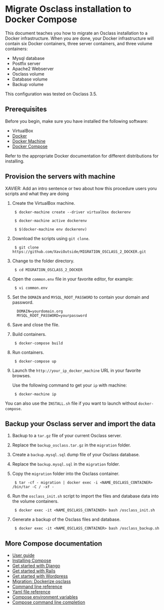 <!--[metadata]>
+++
title = "Migrate Osclass installation to Docker Compose"
description = "Migrating and running an Osclass installation."
keywords = ["docker, example, package installation, osclass, compose"]
[menu.main]
parent="smn_workw_compose"
weight=7
+++
<![end-metadata]-->


# Migrate Osclass installation to Docker Compose

This document teaches you how to migrate an Osclass installation to a Docker
infrastructure. When you are done, your Docker infrastructure will contain six
Docker containers, three server containers, and three volume containers:

* Mysql database
* Postfix server
* Apache2 Webserver
* Osclass volume 
* Database volume
* Backup volume

This configuration was tested on Osclass 3.5.

## Prerequisites

Before you begin, make sure you have installed the following software:

* VirtualBox 
* [Docker](https://docs.docker.com/installation/#installation)
* [Docker Machine](http://docs.docker.com/machine/install-machine/)
* [Docker Compose](install.md)

Refer to the appropriate Docker documentation for different distributions for installing.

## Provision the servers with machine

XAVIER: Add an intro sentence or two about how this procedure users yoru scripts and what they are doing

1. Create the VirtualBox machine.

        $ docker-machine create --driver virtualbox dockerenv 

        $ docker-machine active dockerenv

        $ $(docker-machine env dockerenv)

2. Download the scripts using `git clone`.

        $ git clone https://github.com/XaviOutside/MIGRATION_OSCLASS_2_DOCKER.git
        
3. Change to the folder directory.

        $ cd MIGRATION_OSCLASS_2_DOCKER

4. Open the `common.env` file in your favorite editor, for example:

        $ vi common.env 

5. Set the `DOMAIN` and `MYSQL_ROOT_PASSWORD` to contain your domain and password.

         DOMAIN=yourdomain.org
         MYSQL_ROOT_PASSWORD=yourpassword

6. Save and close the file.

7. Build containers.

        $ docker-compose build

8. Run containers.

        $ docker-compose up

9. Launch the `http://your_ip_docker_machine` URL in your favorite browses.

   Use the following command to get your `ip` with machine:
   
        $ docker-machine ip
     

You can also use the `INSTALL.sh` file if you want to launch without `docker-compose`.


## Backup your Osclass server and import the data

1. Backup to a `tar.gz` file of your current Osclass server.

2. Replace the `backup_osclass.tar.gz` in the `migration` folder.
     
3. Create a `backup.mysql.sql` dump file of your Osclass database.

4. Replace the `backup.mysql.sql` in the `migration` folder.
     
5. Copy the `migration` folder into the Osclass container.

        $ tar -cf - migration | docker exec -i <NAME_OSCLASS_CONTAINER>  /bin/tar -C / -xf -

6. Run the `osclass_init.sh` script to import the files and database data into the volume containers.

        $ docker exec -it <NAME_OSCLASS_CONTAINER> bash /osclass_init.sh

7. Generate a backup of the Osclass files and database.

        $ docker exec -it <NAME_OSCLASS_CONTAINER> bash /osclass_backup.sh


## More Compose documentation

- [User guide](/)
- [Installing Compose](install.md)
- [Get started with Django](django.md)
- [Get started with Rails](rails.md)
- [Get started with Wordpress](wordpress.md)
- [Migration: Dockerize osclass](osclass.md)
- [Command line reference](cli.md)
- [Yaml file reference](yml.md)
- [Compose environment variables](env.md)
- [Compose command line completion](completion.md)
